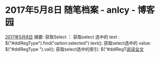 
# 2017年5月8日 随笔档案 - anlcy - 博客园






[2017年5月8日](https://www.cnblogs.com/camilla/archive/2017/05/08.html)
摘要: 获取Select ： 获取select 选中的 text : $("\#ddlRegType").find("option:selected").text(); 获取select选中的 value: $("\#ddlRegType ").val(); 获取select选中的索引: $("\#ddlRegT[阅读全文](https://www.cnblogs.com/camilla/p/6823558.html)

